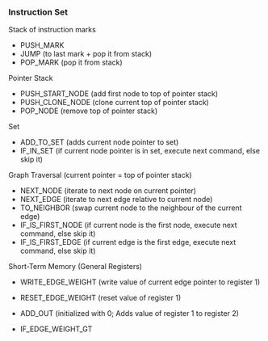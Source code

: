 ### Instruction Set
Stack of instruction marks
- PUSH_MARK
- JUMP (to last mark + pop it from stack)
- POP_MARK (pop it from stack)

Pointer Stack
- PUSH_START_NODE (add first node to top of pointer stack)
- PUSH_CLONE_NODE (clone current top of pointer stack)
- POP_NODE (remove top of pointer stack)

Set
- ADD_TO_SET (adds current node pointer to set)
- IF_IN_SET (if current node pointer is in set, execute next command, else skip it)

Graph Traversal (current pointer = top of pointer stack)
- NEXT_NODE (iterate to next node on current pointer)
- NEXT_EDGE (iterate to next edge relative to current node)
- TO_NEIGHBOR (swap current node to the neighbour of the current edge)
- IF_IS_FIRST_NODE (if current node is the first node, execute next command, else skip it)
- IF_IS_FIRST_EDGE (if current edge is the first edge, execute next command, else skip it)

Short-Term Memory (General Registers)
- WRITE_EDGE_WEIGHT (write value of current edge pointer to register 1)
- RESET_EDGE_WEIGHT (reset value of register 1)
- ADD_OUT (initialized with 0; Adds value of register 1 to register 2)

- IF_EDGE_WEIGHT_GT
